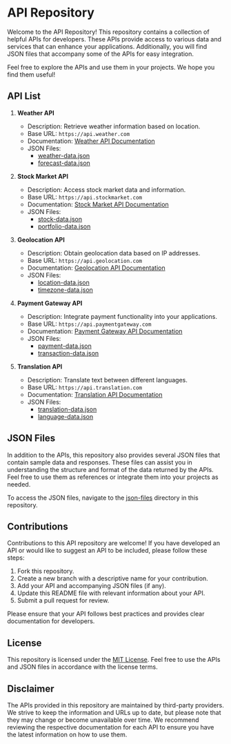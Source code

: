 # API Repository

Welcome to the API Repository! This repository contains a collection of helpful APIs for developers. These APIs provide access to various data and services that can enhance your applications. Additionally, you will find JSON files that accompany some of the APIs for easy integration.

Feel free to explore the APIs and use them in your projects. We hope you find them useful!

## API List

1. **Weather API**
   - Description: Retrieve weather information based on location.
   - Base URL: `https://api.weather.com`
   - Documentation: [Weather API Documentation](https://api.weather.com/docs)
   - JSON Files:
     - [weather-data.json](/json-files/weather-data.json)
     - [forecast-data.json](/json-files/forecast-data.json)

2. **Stock Market API**
   - Description: Access stock market data and information.
   - Base URL: `https://api.stockmarket.com`
   - Documentation: [Stock Market API Documentation](https://api.stockmarket.com/docs)
   - JSON Files:
     - [stock-data.json](/json-files/stock-data.json)
     - [portfolio-data.json](/json-files/portfolio-data.json)

3. **Geolocation API**
   - Description: Obtain geolocation data based on IP addresses.
   - Base URL: `https://api.geolocation.com`
   - Documentation: [Geolocation API Documentation](https://api.geolocation.com/docs)
   - JSON Files:
     - [location-data.json](/json-files/location-data.json)
     - [timezone-data.json](/json-files/timezone-data.json)

4. **Payment Gateway API**
   - Description: Integrate payment functionality into your applications.
   - Base URL: `https://api.paymentgateway.com`
   - Documentation: [Payment Gateway API Documentation](https://api.paymentgateway.com/docs)
   - JSON Files:
     - [payment-data.json](/json-files/payment-data.json)
     - [transaction-data.json](/json-files/transaction-data.json)

5. **Translation API**
   - Description: Translate text between different languages.
   - Base URL: `https://api.translation.com`
   - Documentation: [Translation API Documentation](https://api.translation.com/docs)
   - JSON Files:
     - [translation-data.json](/json-files/translation-data.json)
     - [language-data.json](/json-files/language-data.json)

## JSON Files

In addition to the APIs, this repository also provides several JSON files that contain sample data and responses. These files can assist you in understanding the structure and format of the data returned by the APIs. Feel free to use them as references or integrate them into your projects as needed.

To access the JSON files, navigate to the [json-files](/json-files) directory in this repository.

## Contributions

Contributions to this API repository are welcome! If you have developed an API or would like to suggest an API to be included, please follow these steps:

1. Fork this repository.
2. Create a new branch with a descriptive name for your contribution.
3. Add your API and accompanying JSON files (if any).
4. Update this README file with relevant information about your API.
5. Submit a pull request for review.

Please ensure that your API follows best practices and provides clear documentation for developers.

## License

This repository is licensed under the [MIT License](LICENSE). Feel free to use the APIs and JSON files in accordance with the license terms.

## Disclaimer

The APIs provided in this repository are maintained by third-party providers. We strive to keep the information and URLs up to date, but please note that they may change or become unavailable over time. We recommend reviewing the respective documentation for each API to ensure you have the latest information on how to use them.
